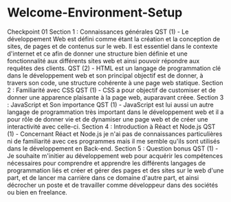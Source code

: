 # Welcome-Environment-Setup
Checkpoint 01
Section 1 : Connaissances générales
    QST (1) - Le développement Web est défini comme étant la création et la conception de sites, de pages et de contenus sur le web. Il est essentiel dans le contexte d'internet et ce afin de donner une structure bien définie et une fonctionnalité aux différents sites web et ainsi pouvoir répondre aux requêtes des clients.
    QST (2) - HTML est un langage de programmation clé dans le développement web et son principal objectif est de donner, à travers son code, une structure cohérente à une page web statique.
Section 2 : Familiarité avec CSS
    QST (1) - CSS a pour objectif de customiser et de donner une apparence plaisante à la page web, auparavant créee.
Section 3 : JavaScript et Son importance
    QST (1) - JavaScript est lui aussi un autre langage de programmation très important dans le développement web et il a pour rôle de donner vie et de dynamiser une page web et de créer une interactivité avec celle-ci.
Section 4 : Introduction à Réact et Node.js
    QST (1) - Concernant Réact et Node.js je n'ai pas de connaissances particulières ni de familiarité avec ces programmes mais il me semble qu'ils sont utilisés dans le développement en Back-end.
Section 5 : Question bonus
    QST (1) - Je souhaite m'initier au développement web pour acquérir les compétences nécessaires pour comprendre et apprendre les différents langages de programmation liés et créer et gérer des pages et des sites sur le web d'une part, et de lancer ma carrière dans ce domaine d'autre part, et ainsi décrocher un poste et de travailler comme développeur dans des sociétés ou bien en freelance.
